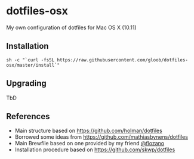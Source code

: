 # dotfiles-osx

My own configuration of dotfiles for Mac OS X (10.11)

## Installation

    sh -c "`curl -fsSL https://raw.githubusercontent.com/gloob/dotfiles-osx/master/install`"

## Upgrading

TbD

## References

* Main structure based on https://github.com/holman/dotfiles
* Borrowed some ideas from https://github.com/mathiasbynens/dotfiles
* Main Brewfile based on one provided by my friend [@flozano](http://github.com/flozano)
* Installation procedure based on https://github.com/skwp/dotfiles

